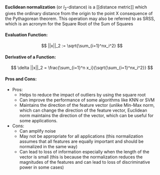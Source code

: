 **Euclidean normalization** (or $l_2$-distance) is a [[distance metric]] which gives the ordinary distance from the origin to the point X consequence of the Pythagorean theorem. This operation may also be referred to as SRSS, which is an acronym for the Square Root of the Sum of Squares

#### Evaluation Function:
$$
||x||_2 := \sqrt{\sum_{i=1}^nx_i^2}
$$

#### Derivative of a Function:
$$
\delta ||x||_2 = \frac{\sum_{i=1}^n x_i}{\sqrt{\sum_{i=1}^nx_i^2}}
$$

#### Pros and Cons:

* Pros:
	* Helps to reduce the impact of outliers by using the square root
	* Can improve the performance of some algorithms like KNN or SVM
	* Maintains the direction of the feature vector (unlike Min-Max norm, which can change the direction of the feature vector, Euclidean norm maintains the direction of the vector, which can be useful for some applications.
* Cons:
	* Can amplify noise
	* May not be appropriate for all applications (this normalization assumes that all features are equally important and should be normalized in the same way)
	* Can lead to loss of information especially when the length of the vector is small (this is because the normalization reduces the magnitudes of the features and can lead to loss of discriminative power in some cases)